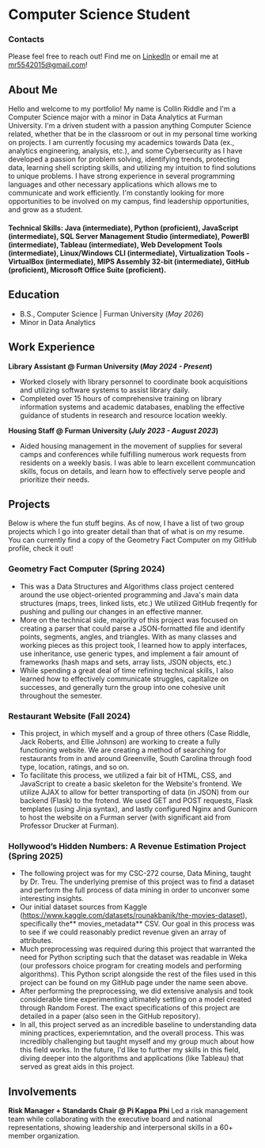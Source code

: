 # Computer Science Student

### Contacts
Please feel free to reach out! Find me on [LinkedIn](https://www.linkedin.com/in/collin-riddle-a8112a299/) or email me at mr5542015@gmail.com!

## About Me
Hello and welcome to my portfolio! My name is Collin Riddle and I'm a Computer Science major with a minor in Data Analytics at Furman University. I'm a driven student with a passion anything Computer Science related, whether that be in the classroom or out in my personal time working on projects. I am currently focusing my academics towards Data (ex., analytics engineering, analysis, etc.), and some Cybersecurity as I have developed a passion for problem solving, identifying trends, protecting data, learning shell scripting skills, and utilizing my intuition to find solutions to unique problems. I have strong experience in several programming languages and other necessary applications which allows me to communicate and work efficiently. I'm constantly looking for more opportunities to be involved on my campus, find leadership opportunities, and grow as a student.

#### Technical Skills: Java (intermediate), Python (proficient), JavaScript (intermediate), SQL Server Management Studio (intermediate), PowerBI (intermediate), Tableau (intermediate), Web Development Tools (intermediate), Linux/Windows CLI (intermediate), Virtualization Tools - VirtualBox (intermediate), MIPS Assembly 32-bit (intermediate), GitHub (proficient), Microsoft Office Suite (proficient).

## Education		        		
- B.S., Computer Science | Furman University (_May 2026_)
- Minor in Data Analytics

## Work Experience
**Library Assistant @ Furman University (_May 2024 - Present_)**
- Worked closely with library personnel to coordinate book acquisitions and utilizing software systems to assist library daily.
- Completed over 15 hours of comprehensive training on library information systems and academic databases, enabling the effective guidance of students in research and resource location weekly.

**Housing Staff @ Furman University (_July 2023 - August 2023_)**
- Aided housing management in the movement of supplies for several camps and conferences while fulfilling numerous work requests from residents on a weekly basis. I was able to learn excellent communcation skills, focus on details, and learn how to effectively serve people and prioritize their needs.

## Projects
Below is where the fun stuff begins. As of now, I have a list of two group projects which I go into greater detail than that of what is on my resume. You can currently find a copy of the Geometry Fact Computer on my GitHub profile, check it out!

### Geometry Fact Computer (Spring 2024)
- This was a Data Structures and Algorithms class project centered around the use object-oriented programming and Java's main data structures (maps, trees, linked lists, etc.) We utilized GitHub freqently for pushing and pulling our changes in an effective manner.
- More on the technical side, majority of this project was focused on creating a parser that could parse a JSON-formatted file and identify points, segments, angles, and triangles. With as many classes and working pieces as this project took, I learned how to apply interfaces, use inheritance, use generic types, and implement a fair amount of frameworks (hash maps and sets, array lists, JSON objects, etc.) 
- While spending a great deal of time refining technical skills, I also learned how to effectively communicate struggles, capitalize on successes, and generally turn the group into one cohesive unit throughout the semester.

### Restaurant Website (Fall 2024)
- This project, in which myself and a group of three others (Case Riddle, Jack Roberts, and Ellie Johnson) are working to create a fully functioning website. We are creating a method of searching for restaurants from in and around Greenville, South Carolina through food type, location, ratings, and so on.
- To facilitate this process, we utilized a fair bit of HTML, CSS, and JavaScript to create a basic skeleton for the Website's frontend. We utilize AJAX to allow for better transporting of data (in JSON) from our backend (Flask) to the frotend. We  used GET and POST requests, Flask templates (using Jinja syntax), and lastly configured Nginx and Gunicorn to host the website on a Furman server (with significant aid from Professor Drucker at Furman).

### Hollywood’s Hidden Numbers: A Revenue Estimation Project (Spring 2025)
- The following project was for my CSC-272 course, Data Mining, taught by Dr. Treu. The underlying premise of this project was to find a dataset and perform the full process of data mining in order to unconver some interesting insights.
- Our initial dataset sources from Kaggle (https://www.kaggle.com/datasets/rounakbanik/the-movies-dataset), specifically the** movies_metadata** CSV. Our goal in this process was to see if we could reasonably predict revenue given an array of attributes.
- Much preprocessing was required during this project that warranted the need for Python scripting such that the dataset was readable in Weka (our professors choice program for creating models and performing algorithms). This Python script alongside the rest of the files used in this project can be found on my GitHub page under the name seen above.
- After performing the preprocessing, we did extensive analysis and took considerable time experimenting ultimately settling on a model created through Random Forest. The exact specifications of this project are detailed in a paper (also seen in the GitHub repository).
- In all, this project served as an incredible baseline to understanding data mining practices, experiemntation, and the overall process. This was incredibly challenging but taught myself and my group much about how this field works. In the future, I'd like to further my skills in this field, diving deeper into the algorithms and applications (like Tableau) that served as great aids in this project.

## Involvements
**Risk Manager + Standards Chair @ Pi Kappa Phi**
Led a risk management team while collaborating with the executive board and national representations, showing leadership and interpersonal skills in a 60+ member organization.
